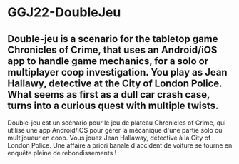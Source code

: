 # GGJ22-DoubleJeu
Double-jeu is  a scenario for the tabletop game Chronicles of Crime, that uses an Android/iOS app to handle game mechanics, for a solo or multiplayer coop investigation.
You play as Jean Hallawy, detective at the City of London Police. What seems as first as a dull car crash case, turns into a curious quest with multiple twists.
--------------------------

Double-jeu est un scénario pour le jeu de plateau Chronicles of Crime, qui utilise une app Android/iOS pour gérer la mécanique d'une partie solo ou multijoueur en coop.
Vous jouez Jean Hallaway, détective à la City of London Police. Une affaire a priori banale d'accident de voiture se tourne en enquête pleine de rebondissements !
